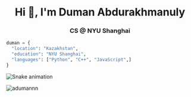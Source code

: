 <h1 align="center">Hi 👋, I'm Duman Abdurakhmanuly</h1>
<h3 align="center">CS @ NYU Shanghai</h3>


```python
duman = {
  "location": "Kazakhstan",
  "education": "NYU Shanghai",
  "languages": ["Python", "C++", "JavaScript",]
}
```
<img src="https://raw.githubusercontent.com/@adumannn/@adumannn/output/snake.svg" alt="Snake animation" />

<p align="left"> <img src="https://komarev.com/ghpvc/?username=adumannn&label=Profile%20views&color=0e75b6&style=flat" alt="adumannn" /> </p>
